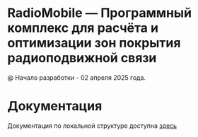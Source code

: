 # RadioMobile — Программный комплекс для расчёта и оптимизации зон покрытия радиоподвижной связи
@ Начало разработки - 02 апреля 2025 года.

# Документация
Документация по локальной структуре доступна [здесь](https://github.com/verimash/radioplanning/blob/main/docs/docs.md)

